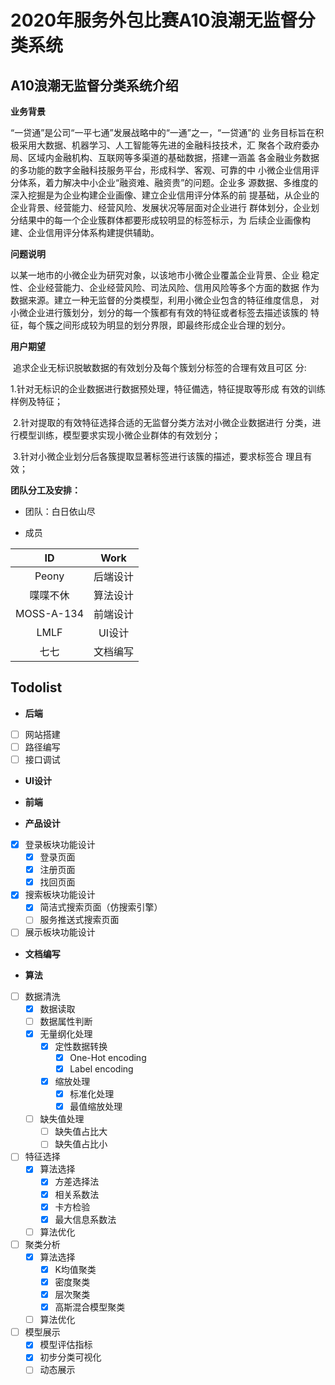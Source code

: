 ﻿# 2020年服务外包比赛A10浪潮无监督分类系统

## A10浪潮无监督分类系统介绍

**业务背景** 

“一贷通”是公司“一平七通”发展战略中的“一通”之一，“一贷通”的 业务目标旨在积极采用大数据、机器学习、人工智能等先进的金融科技技术，汇 聚各个政府委办局、区域内金融机构、互联网等多渠道的基础数据，搭建一涵盖 各金融业务数据的多功能的数字金融科技服务平台，形成科学、客观、可靠的中 小微企业信用评分体系，着力解决中小企业“融资难、融资贵”的问题。企业多 源数据、多维度的深入挖掘是为企业构建企业画像、建立企业信用评分体系的前 提基础，从企业的企业背景、经营能力、经营风险、发展状况等层面对企业进行 群体划分，企业划分结果中的每一个企业簇群体都要形成较明显的标签标示，为 后续企业画像构建、企业信用评分体系构建提供辅助。

**问题说明** 

以某一地市的小微企业为研究对象，以该地市小微企业覆盖企业背景、企业 稳定性、企业经营能力、企业经营风险、司法风险、信用风险等多个方面的数据 作为数据来源。建立一种无监督的分类模型，利用小微企业包含的特征维度信息， 对小微企业进行簇划分，划分的每一个簇都有有效的特征或者标签去描述该簇的 特征，每个簇之间形成较为明显的划分界限，即最终形成企业合理的划分。

**用户期望**

 追求企业无标识脱敏数据的有效划分及每个簇划分标签的合理有效且可区 分:

1.针对无标识的企业数据进行数据预处理，特征備选，特征提取等形成 有效的训练样例及特征；

 2.针对提取的有效特征选择合适的无监督分类方法对小微企业数据进行 分类，进行模型训练，模型要求实现小微企业群体的有效划分；

 3.针对小微企业划分后各簇提取显著标签进行该簇的描述，要求标签合 理且有效；

**团队分工及安排：**

- 团队：白日依山尽

- 成员

|ID|Work|
|:-:|:-:|
|Peony|后端设计|
|喋喋不休|算法设计|
|MOSS-A-134|前端设计|
|LMLF|UI设计|
|七七|文档编写|

## Todolist

- **后端**

- [ ] 网站搭建
- [ ] 路径编写
- [ ] 接口调试

- **UI设计**

- **前端**

- **产品设计**

- [x] 登录板块功能设计
    - [x] 登录页面
    - [x] 注册页面
    - [x] 找回页面
- [x] 搜索板块功能设计
    - [x] 简洁式搜索页面（仿搜索引擎）
    - [ ] 服务推送式搜索页面
- [ ] 展示板块功能设计

- **文档编写**

- **算法**

- [ ] 数据清洗
    - [x] 数据读取
    - [ ] 数据属性判断
    - [x] 无量纲化处理
        - [x] 定性数据转换
            - [x] One-Hot encoding
            - [x] Label encoding
        - [x] 缩放处理
            - [x] 标准化处理
            - [x] 最值缩放处理
    - [ ] 缺失值处理
        - [ ] 缺失值占比大
        - [ ] 缺失值占比小
- [ ] 特征选择
    - [x] 算法选择
        - [x] 方差选择法
        - [x] 相关系数法
        - [x] 卡方检验
        - [x] 最大信息系数法
    - [ ] 算法优化
- [ ] 聚类分析
    - [x] 算法选择
        - [x] K均值聚类
        - [x] 密度聚类
        - [x] 层次聚类
        - [x] 高斯混合模型聚类
    - [ ] 算法优化
- [ ] 模型展示
    - [x] 模型评估指标
    - [x] 初步分类可视化
    - [ ] 动态展示